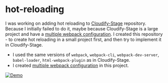 # hot-reloading

I was working on adding hot reloading to [Cloudify-Stage](https://github.com/cloudify-cosmo/cloudify-stage) repository.
Because I initially failed to do it, maybe because Cloudify-Stage is a large project and have a [multiple webpack configuration](https://webpack.js.org/configuration/configuration-types/#exporting-multiple-configurations).
I created this repository - to create hot reloading in a small project first, and then try to implement it in Cloudify-Stage.
* I used the same versions of `webpack`, `webpack-cli`, `webpack-dev-server`, `babel-loader`, `html-webpack-plugin` as in Cloudify-Stage.
* I created  [multiple webpack configuration](https://webpack.js.org/configuration/configuration-types/#exporting-multiple-configurations) in this project.

[![Demo](https://user-images.githubusercontent.com/17104212/142770058-f631f846-27fb-45a5-80b3-e830c3f60167.png)](https://vimeo.com/648290062 "Hot Reloading with Multiple Webpack Configuration")
